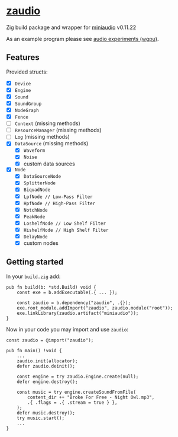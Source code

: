 # [zaudio](https://github.com/zig-gamedev/zaudio)

Zig build package and wrapper for [miniaudio](https://github.com/mackron/miniaudio) v0.11.22

As an example program please see [audio experiments (wgpu)](https://github.com/michal-z/zig-gamedev/tree/main/samples/audio_experiments_wgpu).

## Features

Provided structs:

- [x] `Device`
- [x] `Engine`
- [x] `Sound`
- [x] `SoundGroup`
- [x] `NodeGraph`
- [x] `Fence`
- [ ] `Context` (missing methods)
- [ ] `ResourceManager` (missing methods)
- [ ] `Log` (missing methods)
- [x] `DataSource` (missing methods)
  - [x] `Waveform`
  - [x] `Noise`
  - [x] custom data sources
- [x] `Node`
  - [x] `DataSourceNode`
  - [x] `SplitterNode`
  - [x] `BiquadNode`
  - [x] `LpfNode // Low-Pass Filter`
  - [x] `HpfNode // High-Pass Filter`
  - [x] `NotchNode`
  - [x] `PeakNode`
  - [x] `LoshelfNode // Low Shelf Filter`
  - [x] `HishelfNode // High Shelf Filter`
  - [x] `DelayNode`
  - [x] custom nodes

## Getting started

In your `build.zig` add:

```zig
pub fn build(b: *std.Build) void {
    const exe = b.addExecutable(.{ ... });

    const zaudio = b.dependency("zaudio", .{});
    exe.root_module.addImport("zaudio", zaudio.module("root"));
    exe.linkLibrary(zaudio.artifact("miniaudio"));
}
```

Now in your code you may import and use `zaudio`:

```zig
const zaudio = @import("zaudio");

pub fn main() !void {
    ...
    zaudio.init(allocator);
    defer zaudio.deinit();

    const engine = try zaudio.Engine.create(null);
    defer engine.destroy();

    const music = try engine.createSoundFromFile(
        content_dir ++ "Broke For Free - Night Owl.mp3",
        .{ .flags = .{ .stream = true } },
    );
    defer music.destroy();
    try music.start();
    ...
}
```
